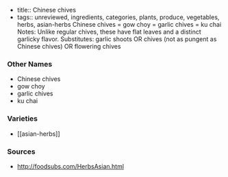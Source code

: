 - title:: Chinese chives
- tags:: unreviewed, ingredients, categories, plants, produce, vegetables, herbs, asian-herbs
Chinese chives = gow choy = garlic chives = ku chai Notes: Unlike regular chives, these have flat leaves and a distinct garlicky flavor. Substitutes: garlic shoots OR chives (not as pungent as Chinese chives) OR flowering chives

### Other Names

* Chinese chives
* gow choy
* garlic chives
* ku chai

### Varieties

* [[asian-herbs]]

### Sources
* http://foodsubs.com/HerbsAsian.html
